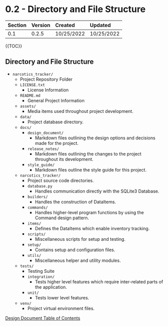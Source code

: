 # 0.2 - Directory and File Structure

| Section | Version | Created    | Updated    |
| :------ | :------ | :--------- | :--------- |
| 0.1     | 0.2.5   | 10/25/2022 | 10/25/2022 |

{{TOC}}



## Directory and File Structure
- `narcotics_tracker/` 
    - Project Repository Folder
    - `LICENSE.txt`
        - License Information
    - `README.md`
        - General Project Information
    - `assets/`
        - Media items used throughout project development.
    - `data/`
        - Project database directory.
    - `docs/`
        - `design_document/`
            - Markdown files outlining the design options and decisions made for the project.
        - `release_notes/`
            - Markdown files outlining the changes to the project throughout its development.
        - `style_guide/`
            - Markdown files outline the style guide for this project.
    - `narcotics_tracker/`
        - Project source code directories.
        - `database.py`
            - Handles communication directly with the SQLite3 Database.
        - `builders/`
            - Handles the construction of DataItems.
        - `commands/`
            - Handles higher-level program functions by using the Command design pattern.
        - `items/`
            - Defines the DataItems which enable inventory tracking.
        - `scripts/`
            - Miscellaneous scripts for setup and testing.
        - `setup/`
            - Contains setup and configuration files.
        - `utils/`
            - Miscellaneous helper and utility modules.
    - `tests/`
        - Testing Suite
        - `integration/`
            - Tests higher level features which require inter-related parts of the application.
        - `unit/`
            - Tests lower level features.
    - `venv/`
        - Project virtual environment files.

[Design Document Table of Contents](01_table_of_contents.md)